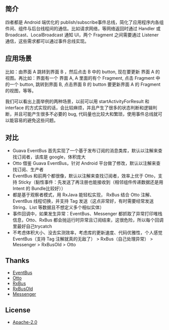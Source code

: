 ## 简介
四者都是 Android 端优化的 publish/subscribe事件总线，简化了应用程序内各组件间、组件与后台线程间的通信。比如请求网络，等网络返回时通过 Handler 或 Broadcast、LocalBroadcast 通知 UI，两个 Fragment 之间需要通过 Listener 通信，这些需求都可以通过事件总线实现。

## 应用场景
比如：由界面 A 跳转到界面 B ，然后点击 B 中的 button, 现在要更新 界面 A 的视图。再比如：界面有一个 界面 A, A 里面的有个 Fragment, 点击 Fragment 中的一个 button, 跳转到界面 B, 点击界面 B 的 button 要更新界面 A 的 Fragment 的视图，等等。

我们可以看出上面举例的两种场景，以前可以用 startActivityForResult 和 interface 的方式实现的话，会比较麻烦，并且产生了很多的状态判断和逻辑判断，并且可能产生很多不必要的 bug, 代码量也比较大和繁琐，使用事件总线就可以能容易的避免这些问题。

## 对比
- Guava EventBus 首先实现了一个基于发布订阅的消息类库，默认以注解来查找订阅者，该库是 google，体积庞大
- Otto 借鉴 Guava EventBus，针对 Android 平台做了修改，默认以注解来查找订阅、生产者
- EventBus 和前两个都很像，默认以注解来查找订阅者，效率上优于 Otto，支持 Sticky（黏性事件：先发送了再注册也能接收到（相邻组件传递数据还是用 Intent 的 Bundle比较好））
- 都是基于观察者模式，用 RxJava 能轻松实现， RxBus 结合 Otto 注解、EventBus 线程切换，并支持 Tag 发送（这点非常好，有时需要经常发送 String、List 等数据且不想定义多个相似实体）
- 事件回调中，如果发生异常：EventBus、Messenger 都抓取了异常打印堆栈信息，Otto、RxBus 都会抛运行时异常且订阅结束，这很危险，所以每个回调里最好自己trycatch
- 不考虑体积大小、没去实测效率，考虑库的更新速度、代码优雅性，个人感觉 EventBus（支持 Tag 注解就真的无敌了） > RxBus（自己处理异常） > Messenger > RxBusOld > Otto

## Thanks
- [EventBus](https://github.com/greenrobot/EventBus)
- [Otto](https://github.com/square/otto)
- [RxBus](https://github.com/AndroidKnife/RxBus) 
- [RxBusOld](https://github.com/YoKeyword/RxBus) 
- [Messenger](https://github.com/Kelin-Hong/MVVMLight) 

## License
- [Apache-2.0](http://www.apache.org/licenses/LICENSE-2.0)